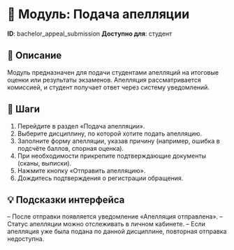 # 📘 Модуль: Подача апелляции
**ID**: bachelor_appeal_submission
**Доступно для**: студент

## 📝 Описание
Модуль предназначен для подачи студентами апелляций на итоговые оценки или результаты экзаменов. Апелляция рассматривается комиссией, и студент получает ответ через систему уведомлений.

## 🩜 Шаги
1. Перейдите в раздел «Подача апелляции».
2. Выберите дисциплину, по которой хотите подать апелляцию.
3. Заполните форму апелляции, указав причину (например, ошибка в подсчёте баллов, спорная оценка).
4. При необходимости прикрепите подтверждающие документы (сканы, выписки).
5. Нажмите кнопку «Отправить апелляцию».
6. Дождитесь подтверждения о регистрации обращения.

## 💡 Подсказки интерфейса
– После отправки появляется уведомление «Апелляция отправлена».
– Статус апелляции можно отслеживать в личном кабинете.
– Если апелляция уже была подана по данной дисциплине, повторная отправка недоступна.
